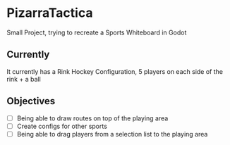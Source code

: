 # PizarraTactica

Small Project, trying to recreate a Sports Whiteboard in Godot

## Currently

It currently has a Rink Hockey Configuration, 5 players on each side of the rink + a ball

## Objectives

- [ ] Being able to draw routes on top of the playing area
- [ ] Create configs for other sports
- [ ] Being able to drag players from a selection list to the playing area
